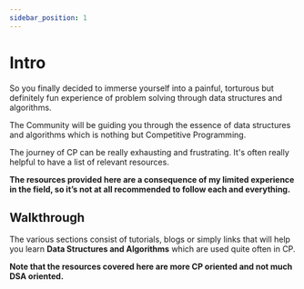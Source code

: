 ```yaml
---
sidebar_position: 1
---
```


# Intro

So you finally decided to immerse yourself into a painful, torturous but definitely fun experience of problem solving through data structures and algorithms.

The Community will be guiding you through the essence of data structures and algorithms which is nothing but Competitive Programming.

The journey of CP can be really exhausting and frustrating. It's often really helpful to have a list of relevant resources. 

**The resources provided here are a consequence of my limited experience in the field, so it’s not at all recommended to follow each and everything.**

## Walkthrough

The various sections consist of tutorials, blogs or simply links that will help you learn **Data Structures and Algorithms** which are used quite often in CP.

**Note that the resources covered here are more CP oriented and not much DSA oriented.**